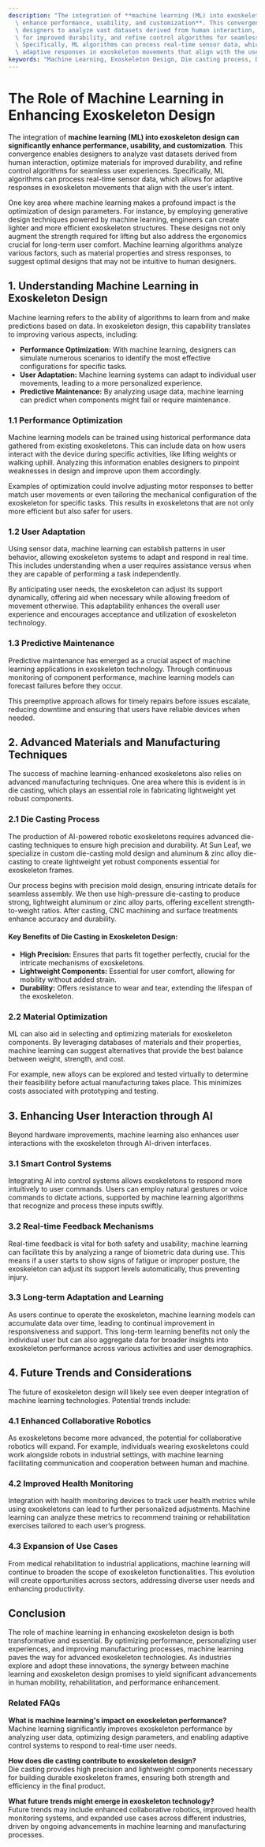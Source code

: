 ```yaml
---
description: "The integration of **machine learning (ML) into exoskeleton design can significantly\
  \ enhance performance, usability, and customization**. This convergence enables\
  \ designers to analyze vast datasets derived from human interaction, optimize materials\
  \ for improved durability, and refine control algorithms for seamless user experiences.\
  \ Specifically, ML algorithms can process real-time sensor data, which allows for\
  \ adaptive responses in exoskeleton movements that align with the user’s intent. "
keywords: "Machine Learning, Exoskeleton Design, Die casting process, Die-cast aluminum"
---
```

# The Role of Machine Learning in Enhancing Exoskeleton Design

The integration of **machine learning (ML) into exoskeleton design can significantly enhance performance, usability, and customization**. This convergence enables designers to analyze vast datasets derived from human interaction, optimize materials for improved durability, and refine control algorithms for seamless user experiences. Specifically, ML algorithms can process real-time sensor data, which allows for adaptive responses in exoskeleton movements that align with the user’s intent. 

One key area where machine learning makes a profound impact is the optimization of design parameters. For instance, by employing generative design techniques powered by machine learning, engineers can create lighter and more efficient exoskeleton structures. These designs not only augment the strength required for lifting but also address the ergonomics crucial for long-term user comfort. Machine learning algorithms analyze various factors, such as material properties and stress responses, to suggest optimal designs that may not be intuitive to human designers.

## **1. Understanding Machine Learning in Exoskeleton Design**

Machine learning refers to the ability of algorithms to learn from and make predictions based on data. In exoskeleton design, this capability translates to improving various aspects, including:

- **Performance Optimization:** With machine learning, designers can simulate numerous scenarios to identify the most effective configurations for specific tasks.
- **User Adaptation:** Machine learning systems can adapt to individual user movements, leading to a more personalized experience.
- **Predictive Maintenance:** By analyzing usage data, machine learning can predict when components might fail or require maintenance.

### **1.1 Performance Optimization**

Machine learning models can be trained using historical performance data gathered from existing exoskeletons. This can include data on how users interact with the device during specific activities, like lifting weights or walking uphill. Analyzing this information enables designers to pinpoint weaknesses in design and improve upon them accordingly.

Examples of optimization could involve adjusting motor responses to better match user movements or even tailoring the mechanical configuration of the exoskeleton for specific tasks. This results in exoskeletons that are not only more efficient but also safer for users.

### **1.2 User Adaptation**

Using sensor data, machine learning can establish patterns in user behavior, allowing exoskeleton systems to adapt and respond in real time. This includes understanding when a user requires assistance versus when they are capable of performing a task independently. 

By anticipating user needs, the exoskeleton can adjust its support dynamically, offering aid when necessary while allowing freedom of movement otherwise. This adaptability enhances the overall user experience and encourages acceptance and utilization of exoskeleton technology.

### **1.3 Predictive Maintenance**

Predictive maintenance has emerged as a crucial aspect of machine learning applications in exoskeleton technology. Through continuous monitoring of component performance, machine learning models can forecast failures before they occur. 

This preemptive approach allows for timely repairs before issues escalate, reducing downtime and ensuring that users have reliable devices when needed. 

## **2. Advanced Materials and Manufacturing Techniques**

The success of machine learning-enhanced exoskeletons also relies on advanced manufacturing techniques. One area where this is evident is in die casting, which plays an essential role in fabricating lightweight yet robust components. 

### **2.1 Die Casting Process**

The production of AI-powered robotic exoskeletons requires advanced die-casting techniques to ensure high precision and durability. At Sun Leaf, we specialize in custom die-casting mold design and aluminum & zinc alloy die-casting to create lightweight yet robust components essential for exoskeleton frames.

Our process begins with precision mold design, ensuring intricate details for seamless assembly. We then use high-pressure die-casting to produce strong, lightweight aluminum or zinc alloy parts, offering excellent strength-to-weight ratios. After casting, CNC machining and surface treatments enhance accuracy and durability. 

#### **Key Benefits of Die Casting in Exoskeleton Design:**
- **High Precision:** Ensures that parts fit together perfectly, crucial for the intricate mechanisms of exoskeletons.
- **Lightweight Components:** Essential for user comfort, allowing for mobility without added strain.
- **Durability:** Offers resistance to wear and tear, extending the lifespan of the exoskeleton.

### **2.2 Material Optimization**

ML can also aid in selecting and optimizing materials for exoskeleton components. By leveraging databases of materials and their properties, machine learning can suggest alternatives that provide the best balance between weight, strength, and cost. 

For example, new alloys can be explored and tested virtually to determine their feasibility before actual manufacturing takes place. This minimizes costs associated with prototyping and testing.

## **3. Enhancing User Interaction through AI**

Beyond hardware improvements, machine learning also enhances user interactions with the exoskeleton through AI-driven interfaces.

### **3.1 Smart Control Systems**

Integrating AI into control systems allows exoskeletons to respond more intuitively to user commands. Users can employ natural gestures or voice commands to dictate actions, supported by machine learning algorithms that recognize and process these inputs swiftly.

### **3.2 Real-time Feedback Mechanisms**

Real-time feedback is vital for both safety and usability; machine learning can facilitate this by analyzing a range of biometric data during use. This means if a user starts to show signs of fatigue or improper posture, the exoskeleton can adjust its support levels automatically, thus preventing injury.

### **3.3 Long-term Adaptation and Learning**

As users continue to operate the exoskeleton, machine learning models can accumulate data over time, leading to continual improvement in responsiveness and support. This long-term learning benefits not only the individual user but can also aggregate data for broader insights into exoskeleton performance across various activities and user demographics.

## **4. Future Trends and Considerations**

The future of exoskeleton design will likely see even deeper integration of machine learning technologies. Potential trends include:

### **4.1 Enhanced Collaborative Robotics**

As exoskeletons become more advanced, the potential for collaborative robotics will expand. For example, individuals wearing exoskeletons could work alongside robots in industrial settings, with machine learning facilitating communication and cooperation between human and machine.

### **4.2 Improved Health Monitoring**

Integration with health monitoring devices to track user health metrics while using exoskeletons can lead to further personalized adjustments. Machine learning can analyze these metrics to recommend training or rehabilitation exercises tailored to each user’s progress.

### **4.3 Expansion of Use Cases**

From medical rehabilitation to industrial applications, machine learning will continue to broaden the scope of exoskeleton functionalities. This evolution will create opportunities across sectors, addressing diverse user needs and enhancing productivity.

## Conclusion

The role of machine learning in enhancing exoskeleton design is both transformative and essential. By optimizing performance, personalizing user experiences, and improving manufacturing processes, machine learning paves the way for advanced exoskeleton technologies. As industries explore and adopt these innovations, the synergy between machine learning and exoskeleton design promises to yield significant advancements in human mobility, rehabilitation, and performance enhancement.

### Related FAQs

**What is machine learning's impact on exoskeleton performance?**  
Machine learning significantly improves exoskeleton performance by analyzing user data, optimizing design parameters, and enabling adaptive control systems to respond to real-time user needs.

**How does die casting contribute to exoskeleton design?**  
Die casting provides high precision and lightweight components necessary for building durable exoskeleton frames, ensuring both strength and efficiency in the final product.

**What future trends might emerge in exoskeleton technology?**  
Future trends may include enhanced collaborative robotics, improved health monitoring systems, and expanded use cases across different industries, driven by ongoing advancements in machine learning and manufacturing processes.

